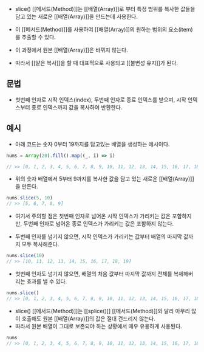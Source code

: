 - slice() [[메서드(Method)]]는 [[배열(Array)]]로 부터 특정 범위를 복사한 값들을 담고 있는 새로운 [[배열(Array)]]을 만드는데 사용한다.
- 이 [[메서드(Method)]]를 사용하여 [[배열(Array)]]의 원하는 범위의 요소(item)를 추출할 수 있다.

- 이 과정에서 원본 [[배열(Array)]]은 바뀌지 않는다.
- 따라서 [[얕은 복사]]을 할 때 대표적으로 사용되고 [[불변성 유지]]가 된다.


## 문법

- 첫번째 인자로 시작 인덱스(index), 두번째 인자로 종료 인덱스를 받으며, 시작 인덱스부터 종료 인덱스까지 값을 복사하여 반환한다.


## 예시

- 아래 코드는 숫자 0부터 19까지를 담고있는 배열을 생성하는 예시이다.

```js
nums = Array(20).fill().map((_, i) => i)

// >> [0, 1, 2, 3, 4, 5, 6, 7, 8, 9, 10, 11, 12, 13, 14, 15, 16, 17, 18, 19]
```

- 위의 숫자 배열에서 5부터 9까지를 복사한 값을 담고 있는 새로운 [[배열(Array)]]을 만든다.

```js
nums.slice(5, 10)
// >> [5, 6, 7, 8, 9]
```

- 여기서 주의할 점은 첫번째 인자로 넘어온 시작 인덱스가 가리키는 값은 포함하지만, 두번째 인자로 넘어온 종료 인덱스가 가리키는 값은 포함하지 않는다.

- 두번째 인자를 넘기지 않으면, 시작 인덱스가 가리키는 값부터 배열의 마지막 값까지 모두 복사해준다.

```js
nums.slice(10)
// >> [10, 11, 12, 13, 14, 15, 16, 17, 18, 19]
```

- 첫번째 인자도 넘기지 않으면, 배열의 처음 값부터 마지막 값까지 전체를 복제해버리는 효과를 낼 수 있다.

```js
nums.slice()
// >> [0, 1, 2, 3, 4, 5, 6, 7, 8, 9, 10, 11, 12, 13, 14, 15, 16, 17, 18, 19]
```

- slice() [[메서드(Method)]]는 [[splice()]] [[메서드(Method)]]와 달리 아무리 많이 호출해도 원본 [[배열(Array)]]의 값은 절대 건드리지 않는다.
- 따라서 원본 배열이 그대로 보존되야 하는 상황에서 매우 유용하게 사용된다.

```js
nums
// >> [0, 1, 2, 3, 4, 5, 6, 7, 8, 9, 10, 11, 12, 13, 14, 15, 16, 17, 18, 19]
```
